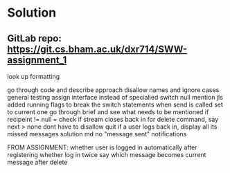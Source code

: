 # Solution
## GitLab repo: https://git.cs.bham.ac.uk/dxr714/SWW-assignment_1

look up formatting

go through code and describe approach
disallow names and ignore cases
general testing
assign interface instead of specialied
switch null mention jls
added running flags to break the switch statements
when send is called set to current one
go through brief and see what needs to be mentioned
if recipeint != null = check if stream closes back in
for delete command, say next > none
dont have to disallow quit
if a user logs back in, display all its missed messages
solution md no "message sent" notifications

FROM ASSIGNMENT: 
whether user is logged in automatically after registering
whether log in twice
say which message becomes current message after delete